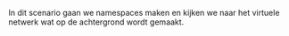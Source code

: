 In dit scenario gaan we namespaces maken en kijken we naar het virtuele netwerk wat op de achtergrond wordt gemaakt.